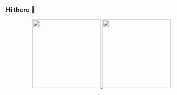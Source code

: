 ### Hi there 👋

<div align="center">
  <a href="https://github.com/arlenmendes">
  <img height="180em" src="https://github-readme-stats.vercel.app/api?username=arlenmendes&show_icons=true&theme=dracula&include_all_commits=true&count_private=true"/>
  <img height="180em" src="https://github-readme-stats.vercel.app/api/top-langs/?username=arlenmendes&layout=compact&langs_count=7&theme=dracula"/>
</div>
